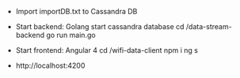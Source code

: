 - Import importDB.txt to Cassandra DB
- Start backend: Golang
    start cassandra database
    cd /data-stream-backend
    go run main.go

- Start frontend: Angular 4
    cd /wifi-data-client
    npm i
    ng s
- http://localhost:4200
